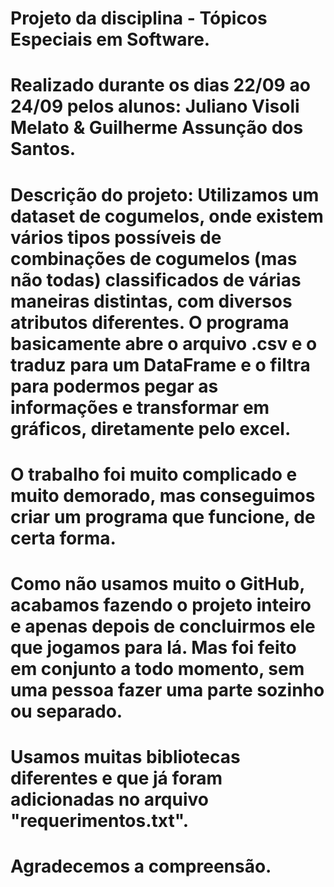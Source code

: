 # Projeto da disciplina - Tópicos Especiais em Software.
# Realizado durante os dias 22/09 ao 24/09 pelos alunos: Juliano Visoli Melato    &   Guilherme Assunção dos Santos.

# Descrição do projeto: Utilizamos um dataset de cogumelos, onde existem vários tipos possíveis de combinações de cogumelos (mas não todas) classificados de várias maneiras distintas, com diversos atributos diferentes. O programa basicamente abre o arquivo .csv e o traduz para um DataFrame e o filtra para podermos pegar as informações e transformar em gráficos, diretamente pelo excel.

# O trabalho foi muito complicado e muito demorado, mas conseguimos criar um programa que funcione, de certa forma.

# Como não usamos muito o GitHub, acabamos fazendo o projeto inteiro e apenas depois de concluirmos ele que jogamos para lá. Mas foi feito em conjunto a todo momento, sem uma pessoa fazer uma parte sozinho ou separado.

# Usamos muitas bibliotecas diferentes e que já foram adicionadas no arquivo "requerimentos.txt".

# Agradecemos a compreensão.
